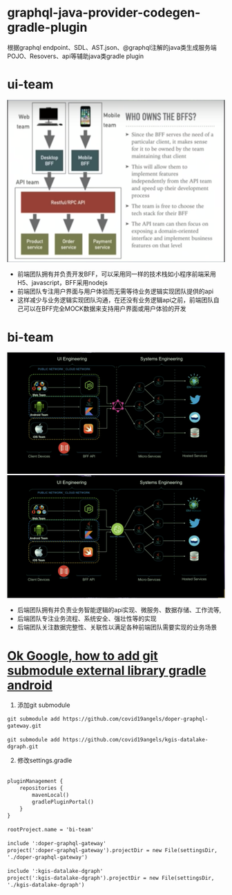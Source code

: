 # graphql-java-provider-codegen-gradle-plugin
根据graphql endpoint、SDL、AST.json、@graphql注解的java类生成服务端POJO、Resovers、api等辅助java类gradle plugin

# ui-team 
![Who owns BFF](document/WhoOwnsBFF.png)
- 前端团队拥有并负责开发BFF，可以采用同一样的技术栈如小程序前端采用H5、javascript，BFF采用nodejs
- 前端团队专注用户界面与用户体验而无需等待业务逻辑实现团队提供的api
- 这样减少与业务逻辑实现团队沟通，在还没有业务逻辑api之前，前端团队自己可以在BFF完全MOCK数据来支持用户界面或用户体验的开发

# bi-team  
![Who owns BFF](document/WhoOwnsBFF2.png)
![Who owns BFF](document/WhoOwnsBFF1.png)
- 后端团队拥有并负责业务智能逻辑的api实现、微服务、数据存储、工作流等, 
- 后端团队专注业务流程、系统安全、强壮性等的实现 
- 后端团队关注数据完整性、关联性以满足各种前端团队需要实现的业务场景


# [Ok Google, how to add git submodule external library gradle android](https://medium.com/@alteromusica/git-submodule-gradle-shared-library-d40383403b59)

1. 添加git submodule
```shell script
git submodule add https://github.com/covid19angels/doper-graphql-gateway.git

git submodule add https://github.com/covid19angels/kgis-datalake-dgraph.git
```

2. 修改settings.gradle
```shell script

pluginManagement {
    repositories {
        mavenLocal()
        gradlePluginPortal()
    }
}

rootProject.name = 'bi-team'

include ':doper-graphql-gateway'
project(':doper-graphql-gateway').projectDir = new File(settingsDir, './doper-graphql-gateway')

include ':kgis-datalake-dgraph'
project(':kgis-datalake-dgraph').projectDir = new File(settingsDir, './kgis-datalake-dgraph')



```

